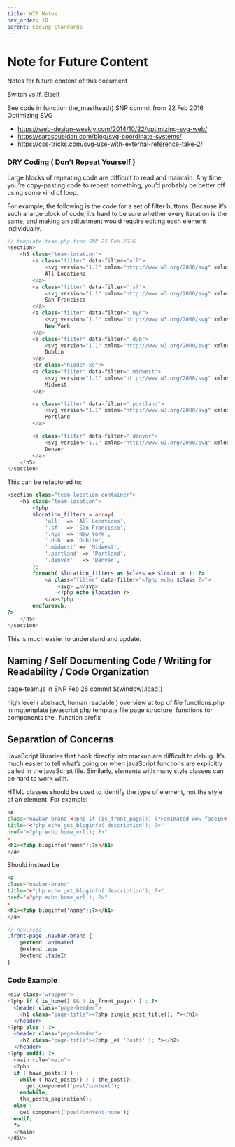 ```yaml
---
title: WIP Notes
nav_order: 10
parent: Coding Standards
---
```


# Note for Future Content
Notes for future content of this document

Switch vs If..Elseif

See code in function the_masthead() SNP commit from 22 Feb 2016
Optimizing SVG
- https://web-design-weekly.com/2014/10/22/optimizing-svg-web/
- https://sarasoueidan.com/blog/svg-coordinate-systems/
- https://css-tricks.com/svg-use-with-external-reference-take-2/

### DRY Coding ( Don’t Repeat Yourself )
Large blocks of repeating code are difficult to read and maintain.  Any time you’re copy-pasting code to repeat something, you’d probably be better off using some kind of loop.

For example, the following is the code for a set of filter buttons.  Because it’s such a large block of code, it’s hard to be sure whether every iteration is the same, and making an adjustment would require editing each element individually.

```php
// template-team.php from SNP 25 Feb 2016
<section>
	<h5 class="team-location">
		<a class="filter" data-filter="all">
			<svg version="1.1" xmlns="http://www.w3.org/2000/svg" xmlns:xlink="http://www.w3.org/1999/xlink" x="0px" y="0px" width="15px" height="14px" viewBox="0 0 15 14" enable-background="new 0 0 15 14" xml:space="preserve"><polygon fill="#DADADA" points="5.795,12.843 0.28,6.897 1.747,5.537 5.801,9.909 13.256,1.94 14.717,3.307"/></svg>
			All Locations
		</a>
		<a class="filter" data-filter=".sf">
			<svg version="1.1" xmlns="http://www.w3.org/2000/svg" xmlns:xlink="http://www.w3.org/1999/xlink" x="0px" y="0px" width="15px" height="14px" viewBox="0 0 15 14" enable-background="new 0 0 15 14" xml:space="preserve"><polygon fill="#DADADA" points="5.795,12.843 0.28,6.897 1.747,5.537 5.801,9.909 13.256,1.94 14.717,3.307"/></svg>
			San Francisco
		</a>
		<a class="filter" data-filter=".nyc">
			<svg version="1.1" xmlns="http://www.w3.org/2000/svg" xmlns:xlink="http://www.w3.org/1999/xlink" x="0px" y="0px" width="15px" height="14px" viewBox="0 0 15 14" enable-background="new 0 0 15 14" xml:space="preserve"><polygon fill="#DADADA" points="5.795,12.843 0.28,6.897 1.747,5.537 5.801,9.909 13.256,1.94 14.717,3.307"/></svg>
			New York
		</a>
		<a class="filter" data-filter=".dub">
			<svg version="1.1" xmlns="http://www.w3.org/2000/svg" xmlns:xlink="http://www.w3.org/1999/xlink" x="0px" y="0px" width="15px" height="14px" viewBox="0 0 15 14" enable-background="new 0 0 15 14" xml:space="preserve"><polygon fill="#DADADA" points="5.795,12.843 0.28,6.897 1.747,5.537 5.801,9.909 13.256,1.94 14.717,3.307"/></svg>
			Dublin
		</a>
		<br class="hidden-xs"/>
		<a class="filter" data-filter=".midwest">
			<svg version="1.1" xmlns="http://www.w3.org/2000/svg" xmlns:xlink="http://www.w3.org/1999/xlink" x="0px" y="0px" width="15px" height="14px" viewBox="0 0 15 14" enable-background="new 0 0 15 14" xml:space="preserve"><polygon fill="#DADADA" points="5.795,12.843 0.28,6.897 1.747,5.537 5.801,9.909 13.256,1.94 14.717,3.307"/></svg>
			Midwest
		</a>

		<a class="filter" data-filter=".portland">
			<svg version="1.1" xmlns="http://www.w3.org/2000/svg" xmlns:xlink="http://www.w3.org/1999/xlink" x="0px" y="0px" width="15px" height="14px" viewBox="0 0 15 14" enable-background="new 0 0 15 14" xml:space="preserve"><polygon fill="#DADADA" points="5.795,12.843 0.28,6.897 1.747,5.537 5.801,9.909 13.256,1.94 14.717,3.307"/></svg>
			Portland
		</a>

		<a class="filter" data-filter=".denver">
			<svg version="1.1" xmlns="http://www.w3.org/2000/svg" xmlns:xlink="http://www.w3.org/1999/xlink" x="0px" y="0px" width="15px" height="14px" viewBox="0 0 15 14" enable-background="new 0 0 15 14" xml:space="preserve"><polygon fill="#DADADA" points="5.795,12.843 0.28,6.897 1.747,5.537 5.801,9.909 13.256,1.94 14.717,3.307"/></svg>
			Denver
		</a>
	</h5>
</section>
```

This can be refactored to:
```php
<section class="team-location-container">
	<h5 class="team-location">
		<?php
		$location_filters = array(
			'all'  => 'All Locations',
			'.sf'  => 'San Francisco',
			'.nyc' => 'New York',
			'.dub' => 'Dublin',
			'.midwest' => 'Midwest',
			'.portland' => 'Portland',
			'.denver'   => 'Denver',
		);
		foreach( $location_filters as $class => $location ): ?>
			<a class="filter" data-filter="<?php echo $class ?>">
				<svg> …</svg>
				<?php echo $location ?>
			</a><?php
		endforeach;
?>
	</h5>
</section>
```

This is much easier to understand and update.

## Naming / Self Documenting Code / Writing for Readability / Code Organization
page-team.js in SNP Feb 26 commit $(window).load()

high level ( abstract, human readable ) overview at top of file
functions.php in mgtemplate
javascript
php template file
page structure, functions for components
the_ function prefix

## Separation of Concerns
JavaScript libraries that hook directly into markup are difficult to debug. It’s much easier to tell what’s going on when javaScript functions are explicitly called in the javaScript file.  Similarly, elements with many style classes can be hard to work with.

HTML classes should be used to identify the type of element, not the style of an element.
For example:
```html
<a
class="navbar-brand <?php if (is_front_page()) {?>animated wow fadeIn<?php } ?>"
title="<?php echo get_bloginfo('description'); ?>"
href="<?php echo home_url(); ?>"
>
<h1><?php bloginfo('name');?></h1>
</a>
```
Should instead be

```html
<a
class="navbar-brand"
title="<?php echo get_bloginfo('description'); ?>"
href="<?php echo home_url(); ?>"
>
<h1><?php bloginfo('name');?></h1>
</a>
```
```scss
// nav.scss
.front-page .navbar-brand {
	@extend .animated
	@extend .wpw
	@extend .fadeIn
}
```


### Code Example
```php
<div class="wrapper">
<?php if ( is_home() && ! is_front_page() ) : ?>
  <header class="page-header">
    <h1 class="page-title"><?php single_post_title(); ?></h1>
  </header>
<?php else : ?>
  <header class="page-header">
    <h2 class="page-title"><?php _e( 'Posts' ); ?></h2>
  </header>
<?php endif; ?>
  <main role="main">
  <?php
  if ( have_posts() ) :
    while ( have_posts() ) : the_post();
      get_component('post/content');
    endwhile;
    the_posts_pagination();
  else :
    get_component('post/content-none');
  endif;
  ?>
  </main>
</div>
```
